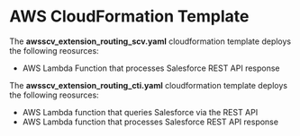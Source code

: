 # AWS CloudFormation Template
The **awsscv_extension_routing_scv.yaml** cloudformation template deploys the following reosurces:
- AWS Lambda Function that processes Salesforce REST API response

The **awsscv_extension_routing_cti.yaml** cloudformation template deploys the following reosurces:
- AWS Lambda function that queries Salesforce via the REST API
- AWS Lambda function that processes Salesforce REST API response